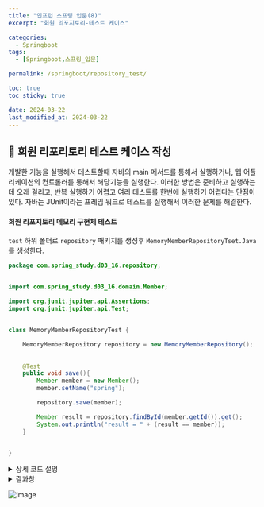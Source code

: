 ```yaml
---
title: "인프런 스프링 입문(8)"
excerpt: "회원 리포지토리-테스트 케이스"

categories:
  - Springboot
tags:
  - [Springboot,스프링_입문]

permalink: /springboot/repository_test/

toc: true
toc_sticky: true

date: 2024-03-22
last_modified_at: 2024-03-22
---
```


## 🦥 회원 리포리토리 테스트 케이스 작성
개발한 기능을 실행해서 테스트할때 자바의 main 메서드를 통해서 실행하거나, 웹 어플리케이션의 컨트롤러를 통해서 해당기능을 실행한다. 이러한 방법은 준비하고 실행하는 데 오래 걸리고, 반복 실행하기 어렵고 여러 테스트를 한번에 실행하기 어렵다는 단점이 있다. 자바는 JUnit이라는 프레임 워크로 테스트를 실행해서 이러한 문제를 해결한다.

#### 회원 리포지토리 메모리 구현체 테스트
`test` 하위 폴더로  `repository` 패키지를 생성후 `MemoryMemberRepositoryTset.Java`를 생성한다.

``` java
package com.spring_study.d03_16.repository;


import com.spring_study.d03_16.domain.Member;

import org.junit.jupiter.api.Assertions;
import org.junit.jupiter.api.Test;


class MemoryMemberRepositoryTest {

    MemoryMemberRepository repository = new MemoryMemberRepository();

    
    @Test
    public void save(){
        Member member = new Member();
        member.setName("spring");

        repository.save(member);

        Member result = repository.findById(member.getId()).get();
        System.out.println("result = " + (result == member));
    }


}

```
<details>
<summary>상세 코드 설명</summary>
<div markdown="1">

- <code>MemoryMemberRepository repository = new MemoryMemberRepository();</code>  
-> repositroy를 객체처럼 사용해도 된다.

- <code>import org.junit.jupiter.api.Test; 
 @Test
</code>  
-> test를 지원해주는 클래스이다.

- <code>member.setName("spring");  
repository.save(member);
</code>  
-> `member`을 도메인 폴더에서 상속받은 member 객체에 spring 이라는 이름을 설정해주고  
repository에 저장한다.

- <code>Member result = repository.findById(member.getId()).get();</code>  
-> result 안에 repository의 findById를 이용해서 member 안의 id를 result 에 넣어준다.


</div>
</details>

<details>
<summary>결과창</summary>
<div markdown="1">
  <img src="![image](https://github.com/garusitell/utterances/assets/45359953/57d81d2f-428e-4fbf-9f50-4fa037518349)" alt="My Image">

</div>
</details>

![image](https://github.com/garusitell/utterances/assets/45359953/57d81d2f-428e-4fbf-9f50-4fa037518349)
